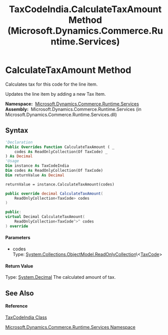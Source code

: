 ﻿---
title: TaxCodeIndia.CalculateTaxAmount Method  (Microsoft.Dynamics.Commerce.Runtime.Services)
TOCTitle: CalculateTaxAmount Method
ms:assetid: M:Microsoft.Dynamics.Commerce.Runtime.Services.TaxCodeIndia.CalculateTaxAmount(System.Collections.ObjectModel.ReadOnlyCollection{Microsoft.Dynamics.Commerce.Runtime.Services.TaxCode})
ms:mtpsurl: https://technet.microsoft.com/en-us/library/microsoft.dynamics.commerce.runtime.services.taxcodeindia.calculatetaxamount(v=AX.60)
ms:contentKeyID: 62210178
ms.date: 05/18/2015
mtps_version: v=AX.60
f1_keywords:
- Microsoft.Dynamics.Commerce.Runtime.Services.TaxCodeIndia.CalculateTaxAmount
dev_langs:
- CSharp
- C++
- VB
---

# CalculateTaxAmount Method

Calculates tax for this code for the line item.

Updates the line item by adding a new Tax Item.

**Namespace:**  [Microsoft.Dynamics.Commerce.Runtime.Services](microsoft-dynamics-commerce-runtime-services-namespace.md)  
**Assembly:**  Microsoft.Dynamics.Commerce.Runtime.Services (in Microsoft.Dynamics.Commerce.Runtime.Services.dll)

## Syntax

``` vb
'Declaration
Public Overrides Function CalculateTaxAmount ( _
    codes As ReadOnlyCollection(Of TaxCode) _
) As Decimal
'Usage
Dim instance As TaxCodeIndia
Dim codes As ReadOnlyCollection(Of TaxCode)
Dim returnValue As Decimal

returnValue = instance.CalculateTaxAmount(codes)
```

``` csharp
public override decimal CalculateTaxAmount(
    ReadOnlyCollection<TaxCode> codes
)
```

``` c++
public:
virtual Decimal CalculateTaxAmount(
    ReadOnlyCollection<TaxCode^>^ codes
) override
```

#### Parameters

  - codes  
    Type: [System.Collections.ObjectModel.ReadOnlyCollection](https://technet.microsoft.com/en-us/library/ms132474\(v=ax.60\))\<[TaxCode](taxcode-class-microsoft-dynamics-commerce-runtime-services.md)\>  

#### Return Value

Type: [System.Decimal](https://technet.microsoft.com/en-us/library/1k2e8atx\(v=ax.60\))  
The calculated amount of tax.  

## See Also

#### Reference

[TaxCodeIndia Class](taxcodeindia-class-microsoft-dynamics-commerce-runtime-services.md)

[Microsoft.Dynamics.Commerce.Runtime.Services Namespace](microsoft-dynamics-commerce-runtime-services-namespace.md)


